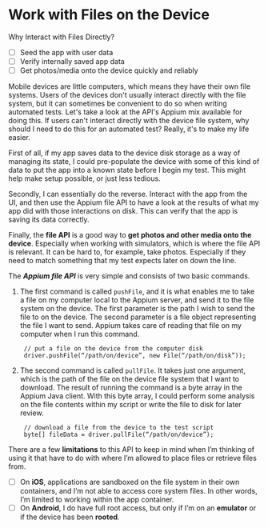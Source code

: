 # Work with Files on the Device

Why Interact with Files Directly?
- [ ] Seed the app with user data
- [ ] Verify internally saved app data
- [ ] Get photos/media onto the device quickly and reliably

Mobile devices are little computers, which means they have their own file systems. Users of the devices don't usually interact directly with the file system, but it can sometimes be convenient to do so when writing automated tests. Let's take a look at the API's Appium mix available for doing this. If users can't interact directly with the device file system, why should I need to do this for an automated test? Really, it's to make my life easier. 

First of all, if my app saves data to the device disk storage as a way of managing its state, I could pre-populate the device with some of this kind of data to put the app into a known state before I begin my test. This might help make setup possible, or just less tedious. 

Secondly, I can essentially do the reverse. Interact with the app from the UI, and then use the Appium file API to have a look at the results of what my app did with those interactions on disk. This can verify that the app is saving its data correctly. 

Finally, the **file API** is a good way to **get photos and other media onto the device**. Especially when working with simulators, which is where the file API is relevant. It can be hard to, for example, take photos. Especially if they need to match something that my test expects later on down the line. 

The ***Appium file API*** is very simple and consists of two basic commands. 

1. The first command is called <code>pushFile</code>, and it is what enables me to take a file on my computer local to the Appium server, and send it to the file system on the device. The first parameter is the path I wish to send the file to on the device. The second parameter is a file object representing the file I want to send. Appium takes care of reading that file on my computer when I run this command. 

        // put a file on the device from the computer disk
        driver.pushFile(“/path/on/device”, new File(“/path/on/disk”));

2. The second command is called <code>pullFile</code>. It takes just one argument, which is the path of the file on the device file system that I want to download. The result of running the command is a byte array in the Appium Java client. With this byte array, I could perform some analysis on the file contents within my script or write the file to disk for later review. 

        // download a file from the device to the test script
        byte[] fileData = driver.pullFile(“/path/on/device”);

There are a few **limitations** to this API to keep in mind when I’m thinking of using it that have to do with where I’m allowed to place files or retrieve files from. 
- [ ] On **iOS**, applications are sandboxed on the file system in their own containers, and I’m not able to access core system files. In other words, I’m limited to working within the app container.
- [ ] On **Android**, I do have full root access, but only if I’m on an **emulator** or if the device has been **rooted**. 
